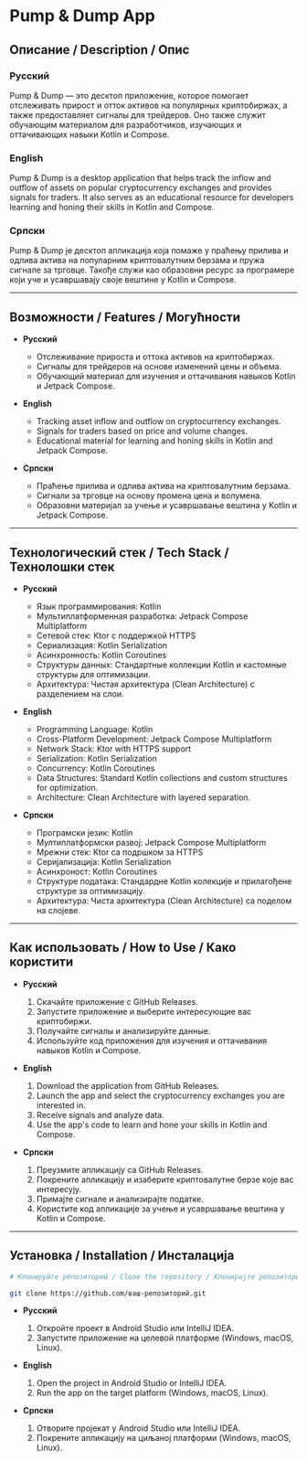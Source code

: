 # Pump & Dump App

## Описание / Description / Опис

### Русский
Pump & Dump — это десктоп приложение, которое помогает отслеживать прирост и отток активов на популярных криптобиржах, а также предоставляет сигналы для трейдеров. Оно также служит обучающим материалом для разработчиков, изучающих и оттачивающих навыки Kotlin и Compose.

### English
Pump & Dump is a desktop application that helps track the inflow and outflow of assets on popular cryptocurrency exchanges and provides signals for traders. It also serves as an educational resource for developers learning and honing their skills in Kotlin and Compose.

### Српски
Pump & Dump је десктоп апликација која помаже у праћењу прилива и одлива актива на популарним криптовалутним берзама и пружа сигнале за трговце. Такође служи као образовни ресурс за програмере који уче и усавршавају своје вештине у Kotlin и Compose.

---

## Возможности / Features / Могућности

- **Русский**
  - Отслеживание прироста и оттока активов на криптобиржах.
  - Сигналы для трейдеров на основе изменений цены и объема.
  - Обучающий материал для изучения и оттачивания навыков Kotlin и Jetpack Compose.

- **English**
  - Tracking asset inflow and outflow on cryptocurrency exchanges.
  - Signals for traders based on price and volume changes.
  - Educational material for learning and honing skills in Kotlin and Jetpack Compose.

- **Српски**
  - Праћење прилива и одлива актива на криптовалутним берзама.
  - Сигнали за трговце на основу промена цена и волумена.
  - Образовни материјал за учење и усавршавање вештина у Kotlin и Jetpack Compose.

---

## Технологический стек / Tech Stack / Технолошки стек

- **Русский**
  - Язык программирования: Kotlin
  - Мультиплатформенная разработка: Jetpack Compose Multiplatform
  - Сетевой стек: Ktor с поддержкой HTTPS
  - Сериализация: Kotlin Serialization
  - Асинхронность: Kotlin Coroutines
  - Структуры данных: Стандартные коллекции Kotlin и кастомные структуры для оптимизации.
  - Архитектура: Чистая архитектура (Clean Architecture) с разделением на слои.

- **English**
  - Programming Language: Kotlin
  - Cross-Platform Development: Jetpack Compose Multiplatform
  - Network Stack: Ktor with HTTPS support
  - Serialization: Kotlin Serialization
  - Concurrency: Kotlin Coroutines
  - Data Structures: Standard Kotlin collections and custom structures for optimization.
  - Architecture: Clean Architecture with layered separation.

- **Српски**
  - Програмски језик: Kotlin
  - Мултиплатформски развој: Jetpack Compose Multiplatform
  - Мрежни стек: Ktor са подршком за HTTPS
  - Серијализација: Kotlin Serialization
  - Асинхроност: Kotlin Coroutines
  - Структуре података: Стандардне Kotlin колекције и прилагођене структуре за оптимизацију.
  - Архитектура: Чиста архитектура (Clean Architecture) са поделом на слојеве.

---

## Как использовать / How to Use / Како користити

- **Русский**
  1. Скачайте приложение с GitHub Releases.
  2. Запустите приложение и выберите интересующие вас криптобиржи.
  3. Получайте сигналы и анализируйте данные.
  4. Используйте код приложения для изучения и оттачивания навыков Kotlin и Compose.

- **English**
  1. Download the application from GitHub Releases.
  2. Launch the app and select the cryptocurrency exchanges you are interested in.
  3. Receive signals and analyze data.
  4. Use the app's code to learn and hone your skills in Kotlin and Compose.

- **Српски**
  1. Преузмите апликацију са GitHub Releases.
  2. Покрените апликацију и изаберите криптовалутне берзе које вас интересују.
  3. Примајте сигнале и анализирајте податке.
  4. Користите код апликације за учење и усавршавање вештина у Kotlin и Compose.

---

## Установка / Installation / Инсталација

```bash
# Клонируйте репозиторий / Clone the repository / Клонирајте репозиторијум

git clone https://github.com/ваш-репозиторий.git
```

- **Русский**
  1. Откройте проект в Android Studio или IntelliJ IDEA.
  2. Запустите приложение на целевой платформе (Windows, macOS, Linux).

- **English**
  1. Open the project in Android Studio or IntelliJ IDEA.
  2. Run the app on the target platform (Windows, macOS, Linux).

- **Српски**
  1. Отворите пројекат у Android Studio или IntelliJ IDEA.
  2. Покрените апликацију на циљаној платформи (Windows, macOS, Linux).